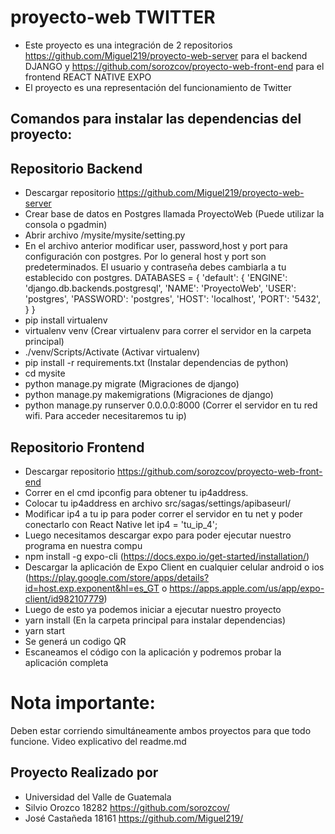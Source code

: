 
# proyecto-web TWITTER
* Este proyecto es una integración de 2 repositorios
https://github.com/Miguel219/proyecto-web-server para el backend DJANGO y
https://github.com/sorozcov/proyecto-web-front-end para el frontend REACT NATIVE EXPO
* El proyecto es una representación del funcionamiento de Twitter

## Comandos para instalar las dependencias del proyecto:
## Repositorio Backend
* Descargar repositorio https://github.com/Miguel219/proyecto-web-server
* Crear base de datos en Postgres llamada ProyectoWeb (Puede utilizar la consola o pgadmin)
* Abrir archivo /mysite/mysite/setting.py
* En el archivo anterior modificar user, password,host y port para configuración con postgres. Por lo general host y port son predeterminados. El usuario y contraseña debes cambiarla a tu establecido con postgres.
DATABASES = {
    'default': {
        'ENGINE': 'django.db.backends.postgresql',
        'NAME': 'ProyectoWeb',
        'USER': 'postgres',
        'PASSWORD': 'postgres',
        'HOST': 'localhost',
        'PORT': '5432',
    }
}
* pip install virtualenv
* virtualenv venv   (Crear virtualenv para correr el servidor en la carpeta principal)
* ./venv/Scripts/Activate (Activar virtualenv)
* pip install -r requirements.txt (Instalar dependencias de python)
* cd mysite 
* python manage.py migrate (Migraciones de django)
* python manage.py makemigrations (Migraciones de django)
* python manage.py runserver 0.0.0.0:8000 (Correr el servidor en tu red wifi. Para acceder necesitaremos tu ip)


## Repositorio Frontend
* Descargar repositorio https://github.com/sorozcov/proyecto-web-front-end
* Correr en el cmd ipconfig para obtener tu ip4address.
* Colocar tu ip4address en archivo src/sagas/settings/apibaseurl/
* Modificar ip4 a tu ip para poder correr el servidor en tu net y poder conectarlo con React Native
let ip4 = 'tu_ip_4';
* Luego necesitamos descargar expo para poder ejecutar nuestro programa en nuestra compu
* npm install -g expo-cli (https://docs.expo.io/get-started/installation/)
* Descargar la aplicación de Expo Client en cualquier celular android o ios (https://play.google.com/store/apps/details?id=host.exp.exponent&hl=es_GT o https://apps.apple.com/us/app/expo-client/id982107779)
* Luego de esto ya podemos iniciar a ejecutar nuestro proyecto
* yarn install (En la carpeta principal para instalar dependencias)
* yarn start
* Se generá un codigo QR
* Escaneamos el código con la aplicación y podremos probar la aplicación completa

# Nota importante:
Deben estar corriendo simultáneamente ambos proyectos para que todo funcione.
Video explicativo del readme.md 

## Proyecto Realizado por
* Universidad del Valle de Guatemala
* Silvio Orozco 18282 https://github.com/sorozcov/
* José Castañeda 18161 https://github.com/Miguel219/
